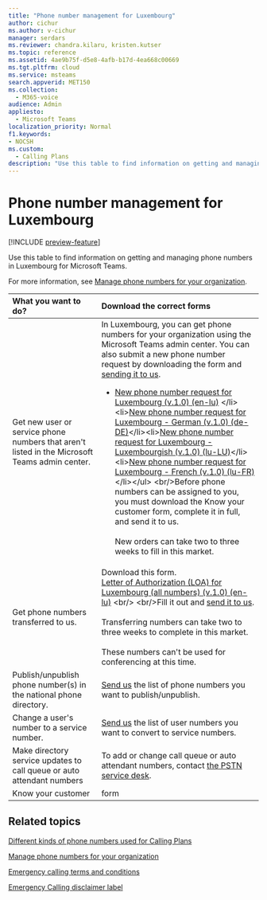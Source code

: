 ```yaml
---
title: "Phone number management for Luxembourg"
author: cichur
ms.author: v-cichur
manager: serdars
ms.reviewer: chandra.kilaru, kristen.kutser
ms.topic: reference
ms.assetid: 4ae9b75f-d5e8-4afb-b17d-4ea668c00669
ms.tgt.pltfrm: cloud
ms.service: msteams
search.appverid: MET150
ms.collection: 
  - M365-voice
audience: Admin
appliesto: 
  - Microsoft Teams
localization_priority: Normal
f1.keywords:
- NOCSH
ms.custom: 
  - Calling Plans
description: "Use this table to find information on getting and managing phone numbers in Luxembourg for Microsoft Teams."
---
```


# Phone number management for Luxembourg

[!INCLUDE [preview-feature](../includes/preview-feature.md)]

Use this table to find information on getting and managing phone numbers in Luxembourg for Microsoft Teams.
  
For more information, see [Manage phone numbers for your organization](manage-phone-numbers-for-your-organization.md).
  
|**What you want to do?**|**Download the correct forms**|
|:-----|:-----|
|Get new user or service phone numbers that aren't listed in the Microsoft Teams admin center. |In Luxembourg, you can get phone numbers for your organization using the Microsoft Teams admin center. You can also submit a new phone number request by downloading the form and [sending it to us](mailto:ptneu@microsoft.com).<ul><li>[New phone number request for Luxembourg (v.1.0) (en-lu)](https://github.com/MicrosoftDocs/OfficeDocs-SkypeForBusiness/blob/live/Teams/downloads/new-number-request-forms/new-phone-number-request-for-the-united-states-(v.5.0)-(en-us).pdf?raw=true) </li><li>[New phone number request for Luxembourg - German (v.1.0) (de-DE)](https://download.microsoft.com/download/a/3/2/a32afd97-3c58-46e7-a823-abd81d065115/new-phone-number-request-for-luxembourg-(v1.0)-(de-DE).pdf)</li><li>[New phone number request for Luxembourg - Luxembourgish (v.1.0) (lu-LU)](https://download.microsoft.com/download/0/2/b/02b5afa5-bbfa-4606-8d18-a0e28f5ce721/know-your-customer-for-luxembourg-(v1.0)-(lb-LU).pdf)</li><li>[New phone number request for Luxembourg - French (v.1.0) (lu-FR)](https://download.microsoft.com/download/0/2/b/02b5afa5-bbfa-4606-8d18-a0e28f5ce721/know-your-customer-for-luxembourg-(v1.0)-(lb-LU).pdf)</li></ul> <br/>Before phone numbers can be assigned to you, you must download the Know your customer form, complete it in full, and send it to us.<br/><br/>New orders can take two to three weeks to fill in this market. |
|Get phone numbers transferred to us.| Download this form. <br/>[Letter of Authorization (LOA) for Luxembourg (all numbers) (v.1.0) (en-lu)](https://download.microsoft.com/download/c/b/2/cb259b46-16bc-4ce0-925d-42b1a905b851/letter-of-authorization-(loa)-for-luxembourg-(all-numbers)-(v1.0)-(en-lu).pdf) <br/> <br/>Fill it out and [send it to us](mailto:ptneu@microsoft.com). <br/><br/>Transferring numbers can take two to three weeks to complete in this market.<br/><br/>These numbers can't be used for conferencing at this time.    |
|Publish/unpublish phone number(s) in the national phone directory.  <br/> |[Send us](mailto:ptneu@microsoft.com) the list of phone numbers you want to publish/unpublish. <br/> |
|Change a user's number to a service number.  <br/> |[Send us](mailto:ptneu@microsoft.com) the list of user numbers you want to convert to service numbers. <br/> |
|Make directory service updates to call queue or auto attendant numbers|To add or change call queue or auto attendant numbers, contact [the PSTN service desk](contact-pstn-service-desk.md). |
|Know your customer|form|
   
## Related topics

[Different kinds of phone numbers used for Calling Plans](../different-kinds-of-phone-numbers-used-for-calling-plans.md)

[Manage phone numbers for your organization](manage-phone-numbers-for-your-organization.md)

[Emergency calling terms and conditions](../emergency-calling-terms-and-conditions.md)
  
[Emergency Calling disclaimer label](https://download.microsoft.com/download/a/8/0/a807c43d-2177-4fe0-8732-86b3784ae6e5/emergency-calling-label-(en-us)-(v.1.0).zip)

